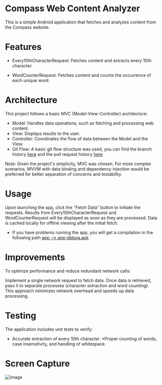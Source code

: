 # Compass Web Content Analyzer
This is a simple Android application that fetches and analyzes content from the Compass website.

# Features

* Every10thCharacterRequest: Fetches content and extracts every 10th character.

* WordCounterRequest: Fetches content and counts the occurrence of each unique word.

# Architecture
This project follows a basic MVC (Model-View-Controller) architecture:

* Model: Handles data operations, such as fetching and processing web content.
* View: Displays results to the user.
* Controller: Coordinates the flow of data between the Model and the View.
* Git Flow: A basic git flow structure was used, you can find the branch history [here](https://github.com/ederdoski/CompassTest/branches) and the pull request history [here](https://github.com/ederdoski/CompassTest/pulls?q=is%3Apr+is%3Aclosed) 

Note:
Given the project's simplicity, MVC was chosen. For more complex scenarios, MVVM with data binding and dependency injection would be preferred for better separation of concerns and testability.

# Usage
Upon launching the app, click the "Fetch Data" button to initiate the requests.
Results from Every10thCharacterRequest and WordCounterRequest will be displayed as soon as they are processed.
Data is cached locally for offline viewing after the initial fetch.

* If you have problems running the app, you will get a compilation in the following path [app --> app-debug.apk](https://github.com/ederdoski/CompassTest/blob/main/app/app-debug.apk)

# Improvements
To optimize performance and reduce redundant network calls:

Implement a single network request to fetch data.
Once data is retrieved, pass it to separate processes (character extraction and word counting).
This approach minimizes network overhead and speeds up data processing.

# Testing
The application includes unit tests to verify:

* Accurate extraction of every 10th character.
*Proper counting of words, case insensitivity, and handling of whitespace.

# Screen Capture

![image](https://github.com/ederdoski/CompassTest/assets/39970879/91d6814e-25d1-4845-b6df-3dfa4188b616)







